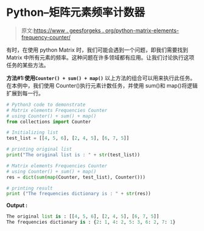 # Python–矩阵元素频率计数器

> 原文:[https://www . geesforgeks . org/python-matrix-elements-frequency-counter/](https://www.geeksforgeeks.org/python-matrix-elements-frequencies-counter/)

有时，在使用 python Matrix 时，我们可能会遇到一个问题，即我们需要找到 Matrix 中所有元素的频率。这种问题在许多领域都有应用。让我们讨论执行这项任务的某些方法。

**方法#1:使用`Counter() + sum() + map()`**
以上方法的组合可以用来执行此任务。在本例中，我们使用 Counter()执行元素计数任务，并使用 sum()和 map()将逻辑扩展到每一行。

```py
# Python3 code to demonstrate 
# Matrix elements Frequencies Counter
# using Counter() + sum() + map()
from collections import Counter

# Initializing list
test_list = [[4, 5, 6], [2, 4, 5], [6, 7, 5]]

# printing original list
print("The original list is : " + str(test_list))

# Matrix elements Frequencies Counter
# using Counter() + sum() + map()
res = dict(sum(map(Counter, test_list), Counter()))

# printing result 
print ("The frequencies dictionary is : " + str(res))
```

**Output :**

```py
The original list is : [[4, 5, 6], [2, 4, 5], [6, 7, 5]]
The frequencies dictionary is : {2: 1, 4: 2, 5: 3, 6: 2, 7: 1}

```